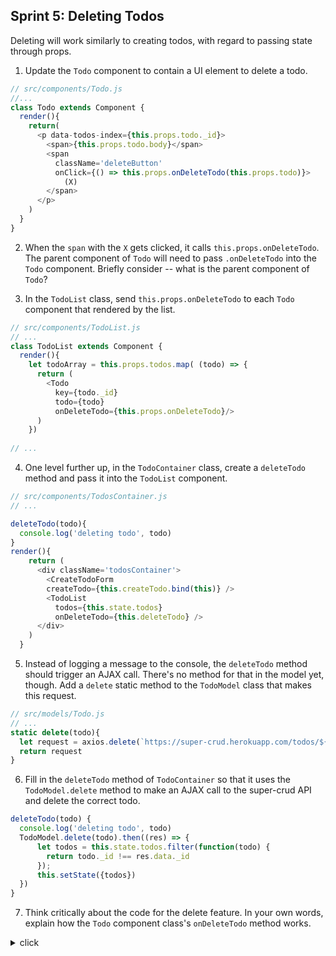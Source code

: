 ## Sprint 5: Deleting Todos

Deleting will work similarly to creating todos, with regard to passing state through props. 

1. Update the `Todo` component to contain a UI element to delete a todo. 

```js
// src/components/Todo.js
//...
class Todo extends Component {
  render(){
    return(
      <p data-todos-index={this.props.todo._id}>
        <span>{this.props.todo.body}</span>
        <span
          className='deleteButton'
          onClick={() => this.props.onDeleteTodo(this.props.todo)}>
            (X)
        </span>
      </p>
    )
  }
}
```

2. When the `span` with the `X` gets clicked, it calls `this.props.onDeleteTodo`. The parent component of `Todo` will need to pass `.onDeleteTodo` into the `Todo` component. Briefly consider -- what is the parent component of `Todo`?

3. In the `TodoList` class, send `this.props.onDeleteTodo` to each `Todo` component that rendered by the list. 

```js
// src/components/TodoList.js
// ...
class TodoList extends Component {
  render(){
    let todoArray = this.props.todos.map( (todo) => {
      return (
        <Todo
          key={todo._id}
          todo={todo}
          onDeleteTodo={this.props.onDeleteTodo}/>
      )
    })
   
// ...
```

4. One level further up, in the `TodoContainer` class, create a `deleteTodo` method and pass it into the `TodoList` component. 


```js
// src/components/TodosContainer.js
// ...

deleteTodo(todo){
  console.log('deleting todo', todo)
}
render(){
    return (
      <div className='todosContainer'>
        <CreateTodoForm
        createTodo={this.createTodo.bind(this)} />
        <TodoList
          todos={this.state.todos}
          onDeleteTodo={this.deleteTodo} />
      </div>
    )
  }
```

5. Instead of logging a message to the console, the `deleteTodo` method should trigger an AJAX call.  There's no method for that in the model yet, though.  Add a `delete` static method to the `TodoModel` class that makes this request.

```js
// src/models/Todo.js
// ...
static delete(todo){
  let request = axios.delete(`https://super-crud.herokuapp.com/todos/${todo._id}`)
  return request
}
```

6. Fill in the `deleteTodo` method of `TodoContainer` so that it uses the `TodoModel.delete` method to make an AJAX call to the super-crud API and delete the correct todo. 

```js
deleteTodo(todo) {
  console.log('deleting todo', todo)
  TodoModel.delete(todo).then((res) => {
      let todos = this.state.todos.filter(function(todo) {
        return todo._id !== res.data._id
      });
      this.setState({todos})
  })
}
```

7. Think critically about the code for the delete feature. In your own words, explain how the `Todo` component class's `onDeleteTodo` method works.

<details><summary>click </summary>

The <code>onDeleteTodo</code> function calls the <code>deleteTodo</code> method from the todo component's <code>props</code>. This method is actually a method from <code>TodoList</code>. It takes the todo, passed as the function's argument from the child component, up through a chain of references. It deletes the todo with an AJAX call through <code>TodoModel</code>'s static <code>delete</code> method. 

After the <code>TodoModel.delete</code> method finishes, back in <code>TodosContainer</code>, all todos are grabbed from the container state. Then, the fitler creates a new array that doesn't have the todo that was deleted. Finally, the method updates the state to have only the remaining todos.
</details>